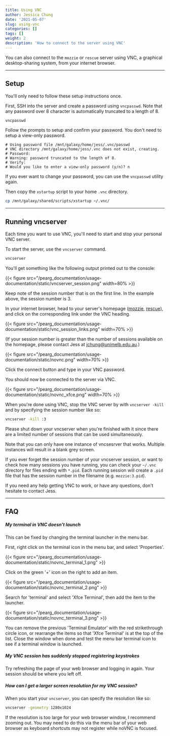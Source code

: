 ```yaml
---
title: Using VNC
author: Jessica Chung
date: '2021-05-07'
slug: using-vnc
categories: []
tags: []
weight: 2
description: 'How to connect to the server using VNC'
---
```


You can also connect to the `mozzie` or `rescue` server using VNC, a graphical 
desktop-sharing system, from your internet browser.

-----

## Setup

You'll only need to follow these setup instructions once.

First, SSH into the server and create a password using `vncpasswd`. Note that
any password over 8 character is automatically truncated to a length of 8.

```bash
vncpasswd
```

Follow the prompts to setup and confirm your password. You don't need to setup 
a view-only password.

```
# Using password file /mnt/galaxy/home/jess/.vnc/passwd
# VNC directory /mnt/galaxy/home/jess/.vnc does not exist, creating.
# Password:
# Warning: password truncated to the length of 8.
# Verify:
# Would you like to enter a view-only password (y/n)? n
```

If you ever want to change your password, you can use the `vncpasswd` utility 
again.


Then copy the `xstartup` script to your home `.vnc` directory.

```bash
cp /mnt/galaxy/shared/scripts/xstartup ~/.vnc/
```

-----

## Running vncserver

Each time you want to use VNC, you'll need to start and stop your personal VNC
server.

To start the server, use the `vncserver` command.

```bash
vncserver
```

You'll get something like the following output printed out to the console:

{{< figure src="/pearg_documentation/usage-documentation/static/vncserver_session.png" width=80% >}}

Keep note of the session number that is on the first line. In the example above,
the session number is 3.

In your internet browser, head to your server's homepage 
([mozzie](http://115.146.86.169/), 
[rescue](http://115.146.86.14)), and
click on the corresponding link under the VNC heading.

{{< figure src="/pearg_documentation/usage-documentation/static/vnc_session_links.png" width=70% >}}

(If your session number is greater than the number of sessions available 
on the homepage, please contact Jess at
[jchung@unimelb.edu.au](mailto:jchung@unimelb.edu.au).)


{{< figure src="/pearg_documentation/usage-documentation/static/novnc.png" width=70% >}}

Click the connect button and type in your VNC password.

You should now be connected to the server via VNC.

{{< figure src="/pearg_documentation/usage-documentation/static/novnc_xfce.png" width=70% >}}

When you're done using VNC, stop the VNC server by with `vncserver -kill` and by specifying the session number like so:

```bash
vncserver -kill :3
```

Please shut down your vncserver when you're finished with it since there are
a limited number of sessions that can be used simultaneously.

Note that you can only have one instance of vncsesrver that works. Multiple 
instances will result in a blank grey screen.

If you ever forget the session number of your vncserver session, or want to
check how many sessions you have running, you can check your `~/.vnc` directory
for files ending with `*.pid`. Each running session will create a `.pid` file
that has the session number in the filename (e.g. `mozzie:3.pid`).

If you need any help getting VNC to work, or have any questions, don't hesitate
to contact Jess.


-----

## FAQ

##### My terminal in VNC doesn't launch

This can be fixed by changing the terminal launcher in the menu bar.

First, right click on the terminal icon in the menu bar, and select 'Properties'.

{{< figure src="/pearg_documentation/usage-documentation/static/novnc_terminal_1.png" >}}

Click on the green '+' icon on the right to add an item.

{{< figure src="/pearg_documentation/usage-documentation/static/novnc_terminal_2.png" >}}

Search for 'terminal' and select 'Xfce Terminal', then add the item to the launcher.

{{< figure src="/pearg_documentation/usage-documentation/static/novnc_terminal_3.png" >}}

You can remove the previous 'Terminal Emulator' with the red strikethrough circle icon, or rearrange the items so that 'Xfce Terminal' is at the top of the list. Close the window when done and test the menu bar terminal icon to see if a terminal window is launched.


##### My VNC session has suddenly stopped registering keystrokes

Try refreshing the page of your web browser and logging in again. Your session should be where you left off.


##### How can I get a larger screen resolution for my VNC session?

When you start your `vncserver`, you can specify the resolution like so:

```bash
vncserver -geometry 1280x1024
```

If the resolution is too large for your web browser window, I recommend zooming out. You may need to do this via the menu bar of your web browser as keyboard shortcuts may not register while noVNC is focused.

